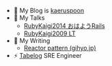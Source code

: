- 🔭 My Blog is [kaeruspoon](https://www.kaeruspoon.net/)
- 🌱 My Talks
  - [RubyKaigi2014 おはようRails](http://rubykaigi.org/2014/ohayo/)
  - [RubyKaigi2009 LT](http://rubykaigi.org/2009/ja/talks/17H14/)
- 👯 My Writing
  - [Reactor pattern (gihyo,jp)](https://gihyo.jp/dev/serial/01/ruby/0030)
- ⚡ [Tabelog](https://tabelog.com/) SRE Engineer

